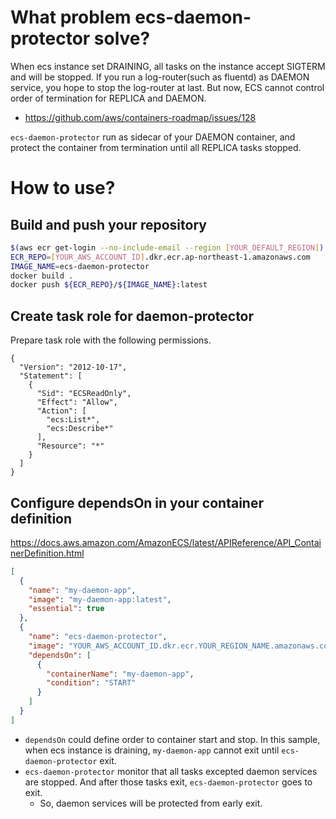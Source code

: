 # What problem ecs-daemon-protector solve?

When ecs instance set DRAINING, all tasks on the instance accept SIGTERM and will be stopped. If you run a log-router(such as fluentd) as DAEMON service, you hope to stop the log-router at last. But now, ECS cannot control order of termination for REPLICA and DAEMON. 

- https://github.com/aws/containers-roadmap/issues/128

`ecs-daemon-protector` run as sidecar of your DAEMON container, and protect the container from termination until all REPLICA tasks stopped.


# How to use?

## Build and push your repository

```bash
$(aws ecr get-login --no-include-email --region [YOUR_DEFAULT_REGION])
ECR_REPO=[YOUR_AWS_ACCOUNT_ID].dkr.ecr.ap-northeast-1.amazonaws.com
IMAGE_NAME=ecs-daemon-protector
docker build . 
docker push ${ECR_REPO}/${IMAGE_NAME}:latest
```

## Create task role for daemon-protector

Prepare task role with the following permissions.

```
{
  "Version": "2012-10-17",
  "Statement": [
    {
      "Sid": "ECSReadOnly",
      "Effect": "Allow",
      "Action": [
        "ecs:List*",
        "ecs:Describe*"
      ],
      "Resource": "*"
    }
  ]
}
```

## Configure dependsOn in your container definition

https://docs.aws.amazon.com/AmazonECS/latest/APIReference/API_ContainerDefinition.html

```json
[
  {
    "name": "my-daemon-app",
    "image": "my-daemon-app:latest",
    "essential": true
  },
  {
    "name": "ecs-daemon-protector",
    "image": "YOUR_AWS_ACCOUNT_ID.dkr.ecr.YOUR_REGION_NAME.amazonaws.com/ecs_daemon_protector:latest",
    "dependsOn": [
      {
        "containerName": "my-daemon-app",
        "condition": "START"
      }
    ]
  }
]
```

- `dependsOn` could define order to container start and stop. In this sample, when ecs instance is draining, `my-daemon-app` cannot exit until `ecs-daemon-protector` exit.
- `ecs-daemon-protector` monitor that all tasks excepted daemon services are stopped. And after those tasks exit, `ecs-daemon-protector` goes to exit.
    - So, daemon services will be protected from early exit.
